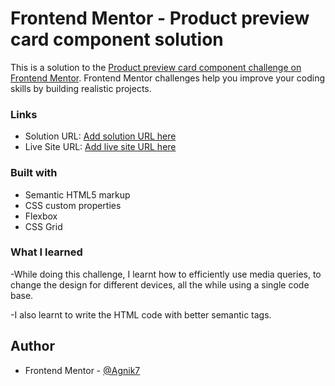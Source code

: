 # Frontend Mentor - Product preview card component solution

This is a solution to the [Product preview card component challenge on Frontend Mentor](https://www.frontendmentor.io/challenges/product-preview-card-component-GO7UmttRfa). Frontend Mentor challenges help you improve your coding skills by building realistic projects. 


### Links

- Solution URL: [Add solution URL here](https://your-solution-url.com)
- Live Site URL: [Add live site URL here](https://your-live-site-url.com)

### Built with

- Semantic HTML5 markup
- CSS custom properties
- Flexbox
- CSS Grid

### What I learned

-While doing this challenge, I learnt how to efficiently use media queries, to change the design for different devices, all the while using a single code base.

-I also learnt to write the HTML code with better semantic tags.

## Author

- Frontend Mentor - [@Agnik7](https://www.frontendmentor.io/profile/Agnik7)


